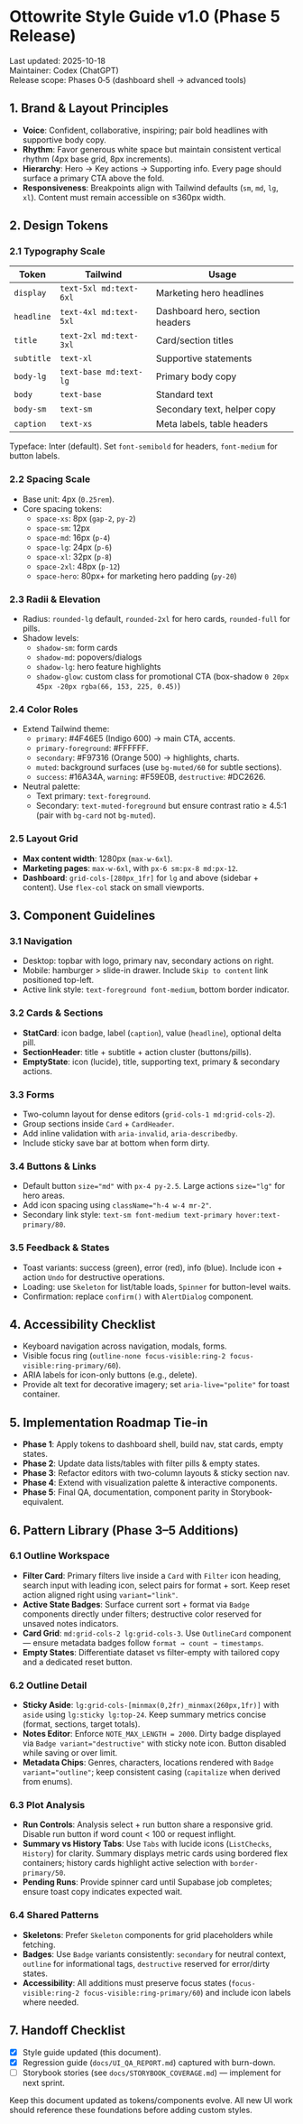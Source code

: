 # Ottowrite Style Guide v1.0 (Phase 5 Release)

Last updated: 2025-10-18  
Maintainer: Codex (ChatGPT)  
Release scope: Phases 0‑5 (dashboard shell → advanced tools)

## 1. Brand & Layout Principles
- **Voice**: Confident, collaborative, inspiring; pair bold headlines with supportive body copy.
- **Rhythm**: Favor generous white space but maintain consistent vertical rhythm (4px base grid, 8px increments).
- **Hierarchy**: Hero → Key actions → Supporting info. Every page should surface a primary CTA above the fold.
- **Responsiveness**: Breakpoints align with Tailwind defaults (`sm`, `md`, `lg`, `xl`). Content must remain accessible on ≤360px width.

## 2. Design Tokens

### 2.1 Typography Scale
| Token | Tailwind | Usage |
|-------|----------|-------|
| `display` | `text-5xl md:text-6xl` | Marketing hero headlines |
| `headline` | `text-4xl md:text-5xl` | Dashboard hero, section headers |
| `title` | `text-2xl md:text-3xl` | Card/section titles |
| `subtitle` | `text-xl` | Supportive statements |
| `body-lg` | `text-base md:text-lg` | Primary body copy |
| `body` | `text-base` | Standard text |
| `body-sm` | `text-sm` | Secondary text, helper copy |
| `caption` | `text-xs` | Meta labels, table headers |

Typeface: Inter (default). Set `font-semibold` for headers, `font-medium` for button labels.

### 2.2 Spacing Scale
- Base unit: 4px (`0.25rem`).
- Core spacing tokens:
  - `space-xs`: 8px (`gap-2`, `py-2`)
  - `space-sm`: 12px
  - `space-md`: 16px (`p-4`)
  - `space-lg`: 24px (`p-6`)
  - `space-xl`: 32px (`p-8`)
  - `space-2xl`: 48px (`p-12`)
  - `space-hero`: 80px+ for marketing hero padding (`py-20`)

### 2.3 Radii & Elevation
- Radius: `rounded-lg` default, `rounded-2xl` for hero cards, `rounded-full` for pills.
- Shadow levels:
  - `shadow-sm`: form cards
  - `shadow-md`: popovers/dialogs
  - `shadow-lg`: hero feature highlights
  - `shadow-glow`: custom class for promotional CTA (box-shadow `0 20px 45px -20px rgba(66, 153, 225, 0.45)`)

### 2.4 Color Roles
- Extend Tailwind theme:
  - `primary`: #4F46E5 (Indigo 600) → main CTA, accents.
  - `primary-foreground`: #FFFFFF.
  - `secondary`: #F97316 (Orange 500) → highlights, charts.
  - `muted`: background surfaces (use `bg-muted/60` for subtle sections).
  - `success`: #16A34A, `warning`: #F59E0B, `destructive`: #DC2626.
- Neutral palette:
  - Text primary: `text-foreground`.
  - Secondary: `text-muted-foreground` but ensure contrast ratio ≥ 4.5:1 (pair with `bg-card` not `bg-muted`).

### 2.5 Layout Grid
- **Max content width**: 1280px (`max-w-6xl`).
- **Marketing pages**: `max-w-6xl`, with `px-6 sm:px-8 md:px-12`.
- **Dashboard**: `grid-cols-[280px_1fr]` for `lg` and above (sidebar + content). Use `flex-col` stack on small viewports.

## 3. Component Guidelines

### 3.1 Navigation
- Desktop: topbar with logo, primary nav, secondary actions on right.
- Mobile: hamburger > slide-in drawer. Include `Skip to content` link positioned top-left.
- Active link style: `text-foreground font-medium`, bottom border indicator.

### 3.2 Cards & Sections
- **StatCard**: icon badge, label (`caption`), value (`headline`), optional delta pill.
- **SectionHeader**: title + subtitle + action cluster (buttons/pills).
- **EmptyState**: icon (lucide), title, supporting text, primary & secondary actions.

### 3.3 Forms
- Two-column layout for dense editors (`grid-cols-1 md:grid-cols-2`).
- Group sections inside `Card` + `CardHeader`.
- Add inline validation with `aria-invalid`, `aria-describedby`.
- Include sticky save bar at bottom when form dirty.

### 3.4 Buttons & Links
- Default button `size="md"` with `px-4 py-2.5`. Large actions `size="lg"` for hero areas.
- Add icon spacing using `className="h-4 w-4 mr-2"`.
- Secondary link style: `text-sm font-medium text-primary hover:text-primary/80`.

### 3.5 Feedback & States
- Toast variants: success (green), error (red), info (blue). Include icon + action `Undo` for destructive operations.
- Loading: use `Skeleton` for list/table loads, `Spinner` for button-level waits.
- Confirmation: replace `confirm()` with `AlertDialog` component.

## 4. Accessibility Checklist
- Keyboard navigation across navigation, modals, forms.
- Visible focus ring (`outline-none focus-visible:ring-2 focus-visible:ring-primary/60`).
- ARIA labels for icon-only buttons (e.g., delete).
- Provide alt text for decorative imagery; set `aria-live="polite"` for toast container.

## 5. Implementation Roadmap Tie-in
- **Phase 1**: Apply tokens to dashboard shell, build nav, stat cards, empty states.
- **Phase 2**: Update data lists/tables with filter pills & empty states.
- **Phase 3**: Refactor editors with two-column layouts & sticky section nav.
- **Phase 4**: Extend with visualization palette & interactive components.
- **Phase 5**: Final QA, documentation, component parity in Storybook-equivalent.

## 6. Pattern Library (Phase 3–5 Additions)

### 6.1 Outline Workspace
- **Filter Card**: Primary filters live inside a `Card` with `Filter` icon heading, search input with leading icon, select pairs for format + sort. Keep reset action aligned right using `variant="link"`.
- **Active State Badges**: Surface current sort + format via `Badge` components directly under filters; destructive color reserved for unsaved notes indicators.
- **Card Grid**: `md:grid-cols-2 lg:grid-cols-3`. Use `OutlineCard` component — ensure metadata badges follow `format → count → timestamps`.
- **Empty States**: Differentiate dataset vs filter-empty with tailored copy and a dedicated reset button.

### 6.2 Outline Detail
- **Sticky Aside**: `lg:grid-cols-[minmax(0,2fr)_minmax(260px,1fr)]` with `aside` using `lg:sticky lg:top-24`. Keep summary metrics concise (format, sections, target totals).
- **Notes Editor**: Enforce `NOTE_MAX_LENGTH = 2000`. Dirty badge displayed via `Badge variant="destructive"` with sticky note icon. Button disabled while saving or over limit.
- **Metadata Chips**: Genres, characters, locations rendered with `Badge variant="outline"`; keep consistent casing (`capitalize` when derived from enums).

### 6.3 Plot Analysis
- **Run Controls**: Analysis select + run button share a responsive grid. Disable run button if word count < 100 or request inflight.
- **Summary vs History Tabs**: Use `Tabs` with lucide icons (`ListChecks`, `History`) for clarity. Summary displays metric cards using bordered flex containers; history cards highlight active selection with `border-primary/50`.
- **Pending Runs**: Provide spinner card until Supabase job completes; ensure toast copy indicates expected wait.

### 6.4 Shared Patterns
- **Skeletons**: Prefer `Skeleton` components for grid placeholders while fetching.
- **Badges**: Use `Badge` variants consistently: `secondary` for neutral context, `outline` for informational tags, `destructive` reserved for error/dirty states.
- **Accessibility**: All additions must preserve focus states (`focus-visible:ring-2 focus-visible:ring-primary/60`) and include icon labels where needed.

## 7. Handoff Checklist
- [x] Style guide updated (this document).
- [x] Regression guide (`docs/UI_QA_REPORT.md`) captured with burn-down.
- [ ] Storybook stories (see `docs/STORYBOOK_COVERAGE.md`) — implement for next sprint.

Keep this document updated as tokens/components evolve. All new UI work should reference these foundations before adding custom styles.
